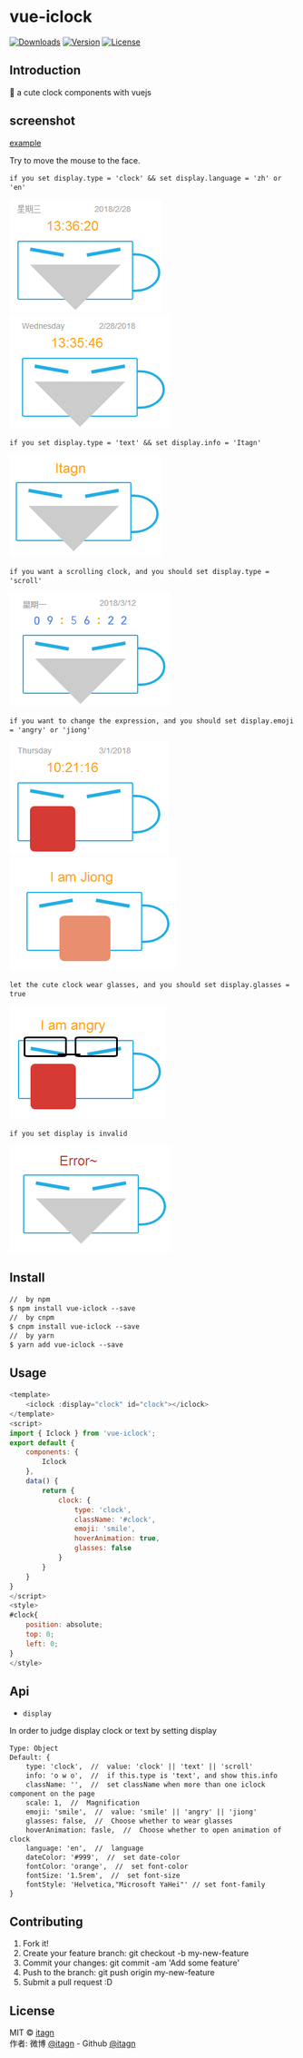 ﻿# vue-iclock
<p>
  <a href="https://www.npmjs.com/package/vue-iclock.svg"><img src="https://img.shields.io/npm/dm/vue-iclock.svg" alt="Downloads"></a>
  <a href="https://www.npmjs.com/package/vue-iclock.svg"><img src="https://img.shields.io/npm/v/vue-iclock.svg" alt="Version"></a>
  <a href="https://www.npmjs.com/package/vue-iclock.svg"><img src="https://img.shields.io/npm/l/vue-iclock.svg" alt="License"></a>
</p>

## Introduction
:rocket: a cute clock components with vuejs
## screenshot
[example](https://itagn.github.io/vue-iclock/dist/)  

Try to move the mouse to the face.  

    if you set display.type = 'clock' && set display.language = 'zh' or 'en'

![clock-zh.png](https://github.com/itagn/vue-iclock/raw/master/img/clock-zh.png) ![clock-en.png](https://github.com/itagn/vue-iclock/raw/master/img/clock-en.png)

    if you set display.type = 'text' && set display.info = 'Itagn' 

![text.png](https://github.com/itagn/vue-iclock/raw/master/img/text.png)

    if you want a scrolling clock, and you should set display.type = 'scroll'

![scroll.png](https://github.com/itagn/vue-iclock/raw/master/img/scroll.png)

    if you want to change the expression, and you should set display.emoji = 'angry' or 'jiong'

![angry.png](https://github.com/itagn/vue-iclock/raw/master/img/angry.png) ![jiong.png](https://github.com/itagn/vue-iclock/raw/master/img/jiong.png)

    let the cute clock wear glasses, and you should set display.glasses = true

![glasses.png](https://github.com/itagn/vue-iclock/raw/master/img/glasses.png)

    if you set display is invalid

![error.png](https://github.com/itagn/vue-iclock/raw/master/img/error.png)

## Install
```text
//  by npm
$ npm install vue-iclock --save
//  by cnpm
$ cnpm install vue-iclock --save
//  by yarn
$ yarn add vue-iclock --save
```
## Usage
```javascript
<template>
    <iclock :display="clock" id="clock"></iclock>
</template>
<script>
import { Iclock } from 'vue-iclock';
export default {
    components: {
        Iclock
    },
    data() {
        return {
            clock: {
                type: 'clock',
                className: '#clock',
                emoji: 'smile',
                hoverAnimation: true,
                glasses: false
            }
        }
    }
}
</script>
<style>
#clock{
    position: absolute;
    top: 0;
    left: 0;
}
</style>
```
## Api
- `display`  

In order to judge display clock or text by setting display  

    Type: Object
    Default: {
        type: 'clock',  //  value: 'clock' || 'text' || 'scroll'
        info: 'o w o',  //  if this.type is 'text', and show this.info
        className: '',  //  set className when more than one iclock component on the page
        scale: 1,  //  Magnification
        emoji: 'smile',  //  value: 'smile' || 'angry' || 'jiong'
        glasses: false,  //  Choose whether to wear glasses
        hoverAnimation: fasle,  //  Choose whether to open animation of clock
        language: 'en',  //  language
        dateColor: '#999',  //  set date-color
        fontColor: 'orange',  //  set font-color
        fontSize: '1.5rem',  //  set font-size
        fontStyle: 'Helvetica,"Microsoft YaHei"' // set font-family
    }

## Contributing

1. Fork it!
1. Create your feature branch: git checkout -b my-new-feature
1. Commit your changes: git commit -am 'Add some feature'
1. Push to the branch: git push origin my-new-feature
1. Submit a pull request :D

## License
MIT © [itagn][1]  
作者: 微博 [@itagn][2] - Github [@itagn][3] 

[1]: https://www.npmjs.com/~itagn
[2]: https://weibo.com/p/1005053782707172
[3]: https://github.com/itagn